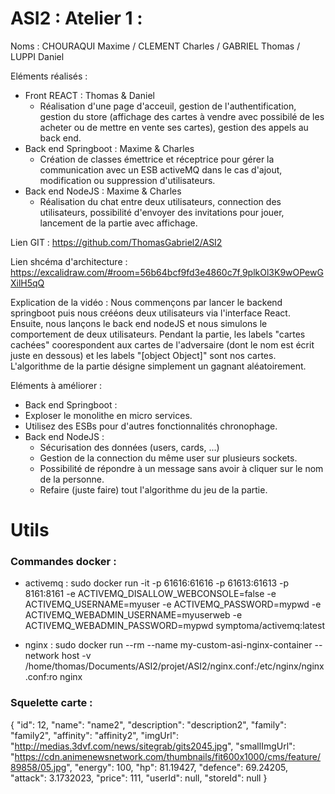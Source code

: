 # ASI2 : Atelier 1 : 

Noms : CHOURAQUI Maxime / CLEMENT Charles / GABRIEL Thomas / LUPPI Daniel

Eléments réalisés : 
- Front REACT : Thomas & Daniel
  - Réalisation d'une page d'acceuil, gestion de l'authentification, gestion du store (affichage des cartes à vendre avec possibilé de les acheter ou de mettre en vente ses cartes), gestion des appels au back end.
- Back end Springboot : Maxime & Charles
  - Création de classes émettrice et réceptrice pour gérer la communication avec un ESB activeMQ dans le cas d'ajout, modification ou suppression d'utilisateurs.
- Back end NodeJS : Maxime & Charles
  - Réalisation du chat entre deux utilisateurs, connection des utilisateurs, possibilité d'envoyer des invitations pour jouer, lancement de la partie avec affichage.

Lien GIT : https://github.com/ThomasGabriel2/ASI2

Lien shcéma d'architecture : https://excalidraw.com/#room=56b64bcf9fd3e4860c7f,9plkOl3K9wOPewGXilH5qQ

Explication de la vidéo :
Nous commençons par lancer le backend springboot puis nous crééons deux utilisateurs via l'interface React. Ensuite, nous lançons le back end nodeJS et nous simulons le comportement de deux utilisateurs.
Pendant la partie, les labels "cartes cachées" coorespondent aux cartes de l'adversaire (dont le nom est écrit juste en dessous) et les labels "[object Object]" sont nos cartes. L'algorithme de la partie désigne simplement un gagnant aléatoirement.

Eléments à améliorer :
-  Back end Springboot :
  - Exploser le monolithe en micro services.
  - Utilisez des ESBs pour d'autres fonctionnalités chronophage.
- Back end NodeJS :
  - Sécurisation des données (users, cards, ...)
  - Gestion de la connection du même user sur plusieurs sockets.
  - Possibilité de répondre à un message sans avoir à cliquer sur le nom de la personne.
  - Refaire (juste faire) tout l'algorithme du jeu de la partie.






# Utils

### Commandes docker : 
- activemq : sudo docker run -it -p 61616:61616 -p 61613:61613 -p 8161:8161 -e ACTIVEMQ_DISALLOW_WEBCONSOLE=false -e ACTIVEMQ_USERNAME=myuser -e ACTIVEMQ_PASSWORD=mypwd -e ACTIVEMQ_WEBADMIN_USERNAME=myuserweb -e ACTIVEMQ_WEBADMIN_PASSWORD=mypwd symptoma/activemq:latest

- nginx : sudo docker run --rm --name my-custom-asi-nginx-container --network host -v /home/thomas/Documents/ASI2/projet/ASI2/nginx.conf:/etc/nginx/nginx.conf:ro nginx

### Squelette carte : 
{
        "id": 12,
        "name": "name2",
        "description": "description2",
        "family": "family2",
        "affinity": "affinity2",
        "imgUrl": "http://medias.3dvf.com/news/sitegrab/gits2045.jpg",
        "smallImgUrl": "https://cdn.animenewsnetwork.com/thumbnails/fit600x1000/cms/feature/89858/05.jpg",
        "energy": 100,
        "hp": 81.19427,
        "defence": 69.24205,
        "attack": 3.1732023,
        "price": 111,
        "userId": null,
        "storeId": null
    }
